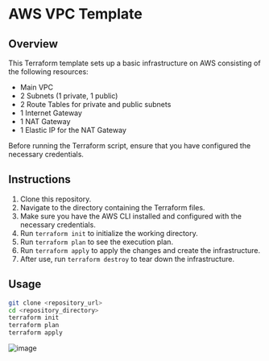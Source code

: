 # AWS VPC Template

## Overview
This Terraform template sets up a basic infrastructure on AWS consisting of the following resources:

- Main VPC
- 2 Subnets (1 private, 1 public)
- 2 Route Tables for private and public subnets
- 1 Internet Gateway
- 1 NAT Gateway
- 1 Elastic IP for the NAT Gateway

Before running the Terraform script, ensure that you have configured the necessary credentials.

## Instructions

1. Clone this repository.
2. Navigate to the directory containing the Terraform files.
3. Make sure you have the AWS CLI installed and configured with the necessary credentials.
4. Run `terraform init` to initialize the working directory.
5. Run `terraform plan` to see the execution plan.
6. Run `terraform apply` to apply the changes and create the infrastructure.
7. After use, run `terraform destroy` to tear down the infrastructure.

## Usage

```bash
git clone <repository_url>
cd <repository_directory>
terraform init
terraform plan
terraform apply
```

![image](https://github.com/NicoGonzalez6/terraform-templates/assets/88572660/e0ee7720-c909-4692-92fd-a0b939aca31d)



